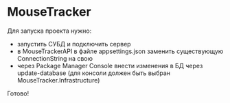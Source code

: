 # MouseTracker
Для запуска проекта нужно:

- запустить СУБД и подключить сервер
- в MouseTrackerAPI в файле appsettings.json заменить существующую ConnectionString на свою
- через Package Manager Console внести изменения в БД через update-database (для консоли должен быть выбран MouseTracker.Infrastructure)

Готово!

